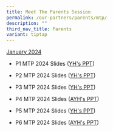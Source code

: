 ```yaml
---
title: Meet The Parents Session
permalink: /our-partners/parents/mtp/
description: ""
third_nav_title: Parents
variant: tiptap
---
```

<p><u>January 2024</u>
</p>
<ul data-tight="true" class="tight">
<li>
<p>P1 MTP 2024 Slides (<a href="/files/P1_MTP_2024_YH_Slides__for_School_Website_.pdf" rel="noopener noreferrer nofollow" target="_blank">YH's PPT</a>)</p>
</li>
<li>
<p>P2 MTP 2024 Slides (<a href="/files/P2_MTP_2024_YH_Slides__For_School_Website_.pdf" rel="noopener noreferrer nofollow" target="_blank">YH's PPT</a>)</p>
</li>
<li>
<p>P3 MTP 2024 Slides (<a href="/files/ACSJ___P3__for_website.pdf" rel="noopener noreferrer nofollow" target="_blank">YH's PPT</a>)</p>
</li>
<li>
<p>P4 MTP 2024 Slides (<a href="/files/P4_MTP_2024_AYH_Slides__for_School_Website_.pdf" rel="noopener noreferrer nofollow" target="_blank">AYH's PPT</a>)</p>
</li>
<li>
<p>P5 MTP 2024 Slides (<a href="/files/P5_MTP_2024_YH_Slides__for_School_Website_.pdf" rel="noopener noreferrer nofollow" target="_blank">YH's PPT</a>)</p>
</li>
<li>
<p>P6 MTP 2024 Slides (<a href="/files/P6_MTP_2024_AYH_Slides__for_School_Website_.pdf" rel="noopener noreferrer nofollow" target="_blank">AYH's PPT</a>)</p>
</li>
</ul>
<p></p>